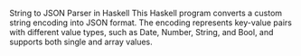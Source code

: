 String to JSON Parser in Haskell
This Haskell program converts a custom string encoding into JSON format. The encoding represents key-value pairs with different value types, such as Date, Number, String, and Bool, and supports both single and array values.
